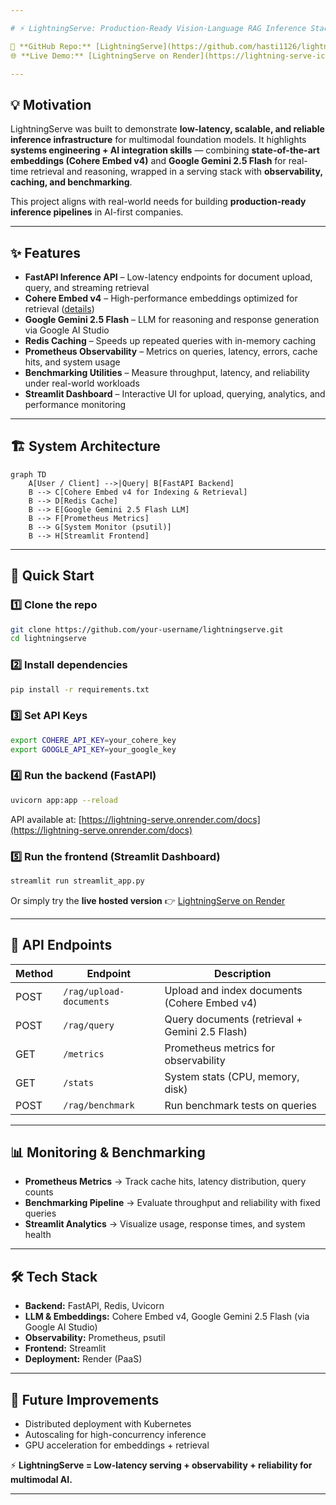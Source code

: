 ```yaml
---

# ⚡ LightningServe: Production-Ready Vision-Language RAG Inference Stack

🔗 **GitHub Repo:** [LightningServe](https://github.com/hasti1126/lightningserve)
🌐 **Live Demo:** [LightningServe on Render](https://lightning-serve-icnn7mvuxzzmwyllbuubvn.streamlit.app/)

---
```


## 💡 Motivation

LightningServe was built to demonstrate **low-latency, scalable, and reliable inference infrastructure** for multimodal foundation models.
It highlights **systems engineering + AI integration skills** — combining **state-of-the-art embeddings (Cohere Embed v4)** and **Google Gemini 2.5 Flash** for real-time retrieval and reasoning, wrapped in a serving stack with **observability, caching, and benchmarking**.

This project aligns with real-world needs for building **production-ready inference pipelines** in AI-first companies.

---

## ✨ Features

* **FastAPI Inference API** – Low-latency endpoints for document upload, query, and streaming retrieval
* **Cohere Embed v4** – High-performance embeddings optimized for retrieval ([details](https://cohere.com/blog/embed-4))
* **Google Gemini 2.5 Flash** – LLM for reasoning and response generation via Google AI Studio
* **Redis Caching** – Speeds up repeated queries with in-memory caching
* **Prometheus Observability** – Metrics on queries, latency, errors, cache hits, and system usage
* **Benchmarking Utilities** – Measure throughput, latency, and reliability under real-world workloads
* **Streamlit Dashboard** – Interactive UI for upload, querying, analytics, and performance monitoring

---

## 🏗️ System Architecture

```mermaid
graph TD
    A[User / Client] -->|Query| B[FastAPI Backend]
    B --> C[Cohere Embed v4 for Indexing & Retrieval]
    B --> D[Redis Cache]
    B --> E[Google Gemini 2.5 Flash LLM]
    B --> F[Prometheus Metrics]
    B --> G[System Monitor (psutil)]
    B --> H[Streamlit Frontend]
```

---

## 🚀 Quick Start

### 1️⃣ Clone the repo

```bash
git clone https://github.com/your-username/lightningserve.git
cd lightningserve
```

### 2️⃣ Install dependencies

```bash
pip install -r requirements.txt
```

### 3️⃣ Set API Keys

```bash
export COHERE_API_KEY=your_cohere_key
export GOOGLE_API_KEY=your_google_key
```

### 4️⃣ Run the backend (FastAPI)

```bash
uvicorn app:app --reload
```

API available at: [https://lightning-serve.onrender.com/docs](https://lightning-serve.onrender.com/docs)

### 5️⃣ Run the frontend (Streamlit Dashboard)

```bash
streamlit run streamlit_app.py
```

Or simply try the **live hosted version** 👉 [LightningServe on Render](https://lightning-serve-icnn7mvuxzzmwyllbuubvn.streamlit.app/)

---

## 📡 API Endpoints

| Method | Endpoint                | Description                                    |
| ------ | ----------------------- | ---------------------------------------------- |
| POST   | `/rag/upload-documents` | Upload and index documents (Cohere Embed v4)   |
| POST   | `/rag/query`            | Query documents (retrieval + Gemini 2.5 Flash) |
| GET    | `/metrics`              | Prometheus metrics for observability           |
| GET    | `/stats`                | System stats (CPU, memory, disk)               |
| POST   | `/rag/benchmark`        | Run benchmark tests on queries                 |

---

## 📊 Monitoring & Benchmarking

* **Prometheus Metrics** → Track cache hits, latency distribution, query counts
* **Benchmarking Pipeline** → Evaluate throughput and reliability with fixed queries
* **Streamlit Analytics** → Visualize usage, response times, and system health

---

## 🛠️ Tech Stack

* **Backend:** FastAPI, Redis, Uvicorn
* **LLM & Embeddings:** Cohere Embed v4, Google Gemini 2.5 Flash (via Google AI Studio)
* **Observability:** Prometheus, psutil
* **Frontend:** Streamlit
* **Deployment:** Render (PaaS)

---

## 🔮 Future Improvements

* Distributed deployment with Kubernetes
* Autoscaling for high-concurrency inference
* GPU acceleration for embeddings + retrieval



⚡ **LightningServe = Low-latency serving + observability + reliability for multimodal AI.**

---
